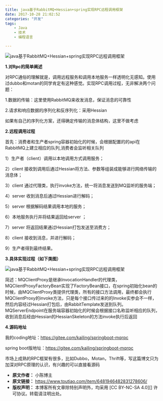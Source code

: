 ```yaml
---
title: java基于RabbitMQ+Hessian+spring实现RPC远程调用框架
date: 2017-10-28 21:02:52
categories: "开发"
tags:
	- Java
	- 技术
	- 编程语言

---
```


![java基于RabbitMQ+Hessian+spring实现RPC远程调用框架][java_RabbitMQ_Hessian_spring_RPC]

**1.对Rpc的简单阐述** 

对RPC通俗的理解就是，调用远程服务和调用本地服务一样透明化无感知。使用过dubbo和motan的同学肯定有这种感觉。实现RPC调用过程，无非解决两个问题：

1.数据的传输：这里使用RabbitMQ来收发消息，保证消息的可靠性

2.请求和响应数据的序列化和反序列化：采用Hessian

如果有自己的序列化方案，还得确定传输的消息体结构，这里不做考虑

**2.远程调用过程**

首先：消费者和生产者spring容器初始化的时候，会根据配置的的api在RabbitMQ上建立相应的队列,消费者会监听相关队列

1）生产者（client）调用以本地调用方式调用服务；

2）client 接收到调用后通过Hessian将方法、参数等组装成能够进行网络传输的消息体；

3）client 通过代理类，执行invoke方法，统一将消息发送到MQ监听的服务端；

4）server 收到消息后通过Hessian进行解码；

5）server 根据解码结果调用本地的服务；

6）本地服务执行并将结果返回给server ；

7）server 将返回结果通过Hessian打包发送至消费方；

8）client 接收到消息，并进行解码；

9）生产者得到最终结果。

**3.具体实现过程（如下类图）**

![java基于RabbitMQ+Hessian+spring实现RPC远程调用框架][java_RabbitMQ_Hessian_spring_RPC 1]

简述：MQClientProxy是继承InvocationHandler的代理类，MQClientProxyFactoryBean实现了FactoryBean接口，在spring初始化bean的时候，由MQClientProxy类提供代理类，所有的接口方法调用，最终都会执行MQClientProxy的invoke方法，只是每个接口传过来的的Invoke实参会不一样，然后内容经过Hessian打包后，由RabbitTemplate发送到队列。MQServerEndpoint在服务端容器初始化的时候会根据接口名称监听相应的队列，收到消息后经由Hessian的HessianSkeleton的方法invoke执行后返回

**4.源码地址**

我的coding地址：https://gitee.com/kailing/springboot-mqrpc

spring boot版地址：https://gitee.com/kailing/springboot-mqrpc

市场上成熟的RPC框架有很多，比如Dubbo，Motan，Thrift等，写这篇博文只为加深对RPC原理的认识，有兴趣的可以直接看源码


[java_RabbitMQ_Hessian_spring_RPC]: /pro/os/crawler/YBJQ-FAFI-63AM.jpg
[java_RabbitMQ_Hessian_spring_RPC 1]: /pro/os/crawler/QIQJ-3MFR-FQEZ.jpg
 *  **原文作者：** 小陈博主
 *  **原文链接：** https://www.toutiao.com/item/6481946482831278606/
 *  **版权声明：** 本博客所有文章除特别声明外，均采用 [CC BY-NC-SA 4.0][] 许可协议。转载请注明出处。